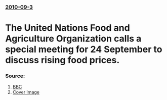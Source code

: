 ### [2010-09-3](/news/2010/09/3/index.md)

# The United Nations Food and Agriculture Organization calls a special meeting for 24 September to discuss rising food prices. 




### Source:

1. [BBC](http://www.bbc.co.uk/news/business-11177346)
1. [Cover Image](http://www.bbc.co.uk/news/special/2015/newsspec_10857/bbc_news_logo.png?cb=1)
